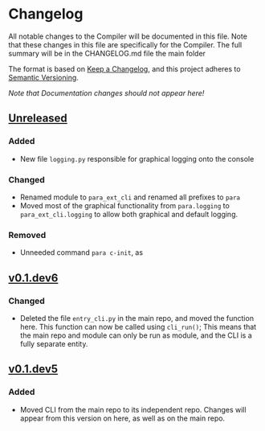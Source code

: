 # Changelog

All notable changes to the Compiler will be documented in this file.
Note that these changes in this file are specifically for the Compiler.
The full summary will be in the CHANGELOG.md file the main folder 

The format is based on [Keep a Changelog](https://keepachangelog.com/en/1.0.0/),
and this project adheres to [Semantic Versioning](https://semver.org/spec/v2.0.0.html).

*Note that Documentation changes should not appear here!*

## [Unreleased]

### Added
- New file `logging.py` responsible for graphical logging onto the console

### Changed
- Renamed module to `para_ext_cli` and renamed all prefixes to `para`
- Moved most of the graphical functionality from `para.logging` to 
  `para_ext_cli.logging` to allow both graphical and default logging.

### Removed
- Unneeded command `para c-init`, as 

## [v0.1.dev6]

### Changed
- Deleted the file `entry_cli.py` in the main repo, and moved the function
  here. This function can now be called using `cli_run()`; This means that
  the main repo and module can only be run as module, and the CLI is a
  fully separate entity.
  
## [v0.1.dev5]

### Added
- Moved CLI from the main repo to its independent repo. Changes will appear
  from this version on here, as well as on the main repo.

[unreleased]: https://github.com/Para-Lang/Para/compare/v0.1.dev6...dev
[v0.1.dev6]: https://github.com/Para-Lang/Para/compare/v0.1.dev5...v0.1.dev6
[v0.1.dev5]: https://github.com/Para-Lang/Para-CLI/tag/v0.1.dev5
